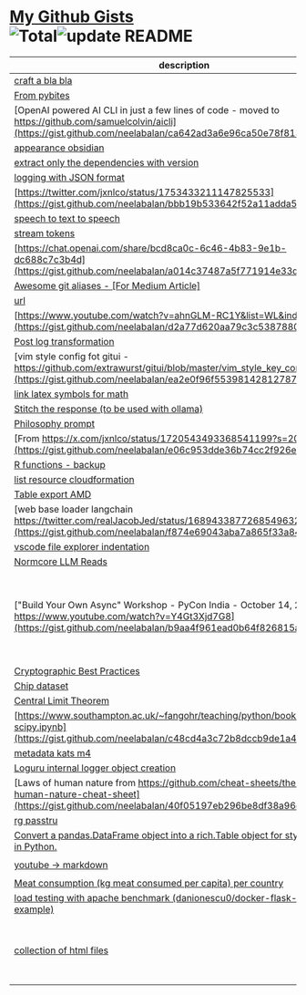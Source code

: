 # [My Github Gists](https://gist.github.com/neelabalan)<br>![Total](https://img.shields.io/badge/Total-39-blue.svg)![update README](https://github.com/neelabalan/mygists/actions/workflows/update_readme.yml/badge.svg)
|                                                                                     description                                                                                     |                                                                                          files                                                                                           |
|-------------------------------------------------------------------------------------------------------------------------------------------------------------------------------------|------------------------------------------------------------------------------------------------------------------------------------------------------------------------------------------|
|[craft a bla bla](https://gist.github.com/neelabalan/5caf59d87a470a3a1d7e67c997f78371)                                                                                               |`prompt`                                                                                                                                                                                  |
|[From pybites](https://gist.github.com/neelabalan/90916273c67260f0cdc9ab6ac5452415)                                                                                                  |`xpost.py`                                                                                                                                                                                |
|[OpenAI powered AI CLI in just a few lines of code - moved to https://github.com/samuelcolvin/aicli](https://gist.github.com/neelabalan/ca642ad3a6e96ca50e78f813a281dacb)            |`aicli.py`                                                                                                                                                                                |
|[appearance obsidian](https://gist.github.com/neelabalan/2734d84e30e6e597763ceffee118f79f)                                                                                           |`appearance.css`                                                                                                                                                                          |
|[extract only the dependencies with version](https://gist.github.com/neelabalan/4cccd4bc31c31b739daacc7d3d84a2b9)                                                                    |`command`                                                                                                                                                                                 |
|[logging with JSON format](https://gist.github.com/neelabalan/e2501b422b218010b18903ec268ba873)                                                                                      |`log.py`                                                                                                                                                                                  |
|[https://twitter.com/jxnlco/status/1753433211147825533](https://gist.github.com/neelabalan/bbb19b533642f52a11adda587c78bb57)                                                         |`snippet.py`                                                                                                                                                                              |
|[speech to text to speech](https://gist.github.com/neelabalan/7affe92b3892d8f0615a7407a141e8e5)                                                                                      |`fast_speech_text_speech.py`                                                                                                                                                              |
|[stream tokens](https://gist.github.com/neelabalan/50e00667633175024fe3780a58506c4d)                                                                                                 |`stream.py`                                                                                                                                                                               |
|[https://chat.openai.com/share/bcd8ca0c-6c46-4b83-9e1b-dc688c7c3b4d](https://gist.github.com/neelabalan/a014c37487a5f771914e33d6967e9175)                                            |`prompt`                                                                                                                                                                                  |
|[Awesome git aliases - [For Medium Article] ](https://gist.github.com/neelabalan/2c05e5c19c45754dc85ebd78904e32d5)                                                                   |`.gitconfig`                                                                                                                                                                              |
|[url](https://gist.github.com/neelabalan/e868d438f4b4d98b0a3081c85555df5f)                                                                                                           |`numba_absolute_minimum.ipynb`                                                                                                                                                            |
|[https://www.youtube.com/watch?v=ahnGLM-RC1Y&list=WL&index=37](https://gist.github.com/neelabalan/d2a77d620aa79c3c53878807b9bbaea2)                                                  |`slides.md`                                                                                                                                                                               |
|[Post log transformation](https://gist.github.com/neelabalan/309f2669175c3490440af2758246333b)                                                                                       |`file.py`                                                                                                                                                                                 |
|[vim style config fot gitui - https://github.com/extrawurst/gitui/blob/master/vim_style_key_config.ron](https://gist.github.com/neelabalan/ea2e0f96f55398142812787eca4808b0)         |`config.ron`                                                                                                                                                                              |
|[link latex symbols for math](https://gist.github.com/neelabalan/a9ec43702490a550a400d972f8c77ba0)                                                                                   |`link`                                                                                                                                                                                    |
|[Stitch the response (to be used with ollama)](https://gist.github.com/neelabalan/572d11798e3fe87618a3b07dda8881bf)                                                                  |`util.py`                                                                                                                                                                                 |
|[Philosophy prompt](https://gist.github.com/neelabalan/ea0f919c7eea7f9b577d393b79388510)                                                                                             |`prompt`                                                                                                                                                                                  |
|[From https://x.com/jxnlco/status/1720543493368541199?s=20](https://gist.github.com/neelabalan/e06c953dde36b74cc2f926ea24995ac4)                                                     |`script.py`                                                                                                                                                                               |
|[R functions - backup](https://gist.github.com/neelabalan/d839d255e87fe431f7a61d831a728176)                                                                                          |`r_file.r`                                                                                                                                                                                |
|[list resource cloudformation](https://gist.github.com/neelabalan/ac7b3acda188426724909864962853f5)                                                                                  |`command`                                                                                                                                                                                 |
|[Table export AMD](https://gist.github.com/neelabalan/9eebfdcb3a26d162848366feaf57d260)                                                                                              |`amd.json`                                                                                                                                                                                |
|[web base loader langchain https://twitter.com/realJacobJed/status/1689433877268549632](https://gist.github.com/neelabalan/f874e69043aba7a865f33a84f6a0b149)                         |`script.py`                                                                                                                                                                               |
|[vscode file explorer indentation](https://gist.github.com/neelabalan/4077afa524f74d1fedfe2608a32b0589)                                                                              |`settings.json`                                                                                                                                                                           |
|[Normcore LLM Reads](https://gist.github.com/neelabalan/b3deeb1d0af88d85230586f4338a6cf0)                                                                                            |`normcore-llm.md`                                                                                                                                                                         |
|["Build Your Own Async" Workshop - PyCon India - October 14, 2019 - https://www.youtube.com/watch?v=Y4Gt3Xjd7G8](https://gist.github.com/neelabalan/b9aa4f961ead0b64f826815a4eeb66e6)|`aproducer.py`<br>`aproducer_error.py`<br>`asynco.py`<br>`coro_callback.py`<br>`example.py`<br>`io_scheduler.py`<br>`producer.py`<br>`yieldo.py`<br>`yproducer.py`<br>`yproducer_error.py`|
|[Cryptographic Best Practices](https://gist.github.com/neelabalan/a8147e63cfc29612b762ab24be224c2d)                                                                                  |`gistfile1.md`                                                                                                                                                                            |
|[Chip dataset](https://gist.github.com/neelabalan/47970aeb0fc5012effba5f815aac4f5d)                                                                                                  |`chip.csv`                                                                                                                                                                                |
|[Central Limit Theorem](https://gist.github.com/neelabalan/56c7cef39a245eaf6d6d07ccc4e0674a)                                                                                         |`test.ipynb`                                                                                                                                                                              |
|[https://www.southampton.ac.uk/~fangohr/teaching/python/book/ipynb/16-scipy.ipynb](https://gist.github.com/neelabalan/c48cd4a3c72b8dccb9de1a4fe199915e)                              |`scipy.ipynb`                                                                                                                                                                             |
|[metadata kats m4](https://gist.github.com/neelabalan/2345155f02172f8c5fe51befee9148af)                                                                                              |`metadata_650-750and800-934.json`                                                                                                                                                         |
|[Loguru internal logger object creation](https://gist.github.com/neelabalan/a3ea4f7020e114660084fe676815e326)                                                                        |`log.py`                                                                                                                                                                                  |
|[Laws of human nature from https://github.com/cheat-sheets/the-laws-of-human-nature-cheat-sheet](https://gist.github.com/neelabalan/40f05197eb296be8df38a96dedf0e7e6)                |`README.md`                                                                                                                                                                               |
|[rg passtru](https://gist.github.com/neelabalan/adaaf09075c1f062ead129e6e5aecc2c)                                                                                                    |`rg.sh`                                                                                                                                                                                   |
|[Convert a pandas.DataFrame object into a rich.Table object for stylized printing in Python.](https://gist.github.com/neelabalan/33ab34cf65b43e305c3f12ec6db05938)                   |`df_to_table.py`<br>`table_to_dataframe.py`                                                                                                                                               |
|[youtube -> markdown](https://gist.github.com/neelabalan/4d4471c3eb8268ecc35bee53f2c376af)                                                                                           |`command`<br>`videos.py`                                                                                                                                                                  |
|[Meat consumption (kg meat consumed per capita) per country](https://gist.github.com/neelabalan/5aa6c08bf5b48debf116c475ff204767)                                                    |`meat_consumption_kg_meat_per_capita_per_country.csv`                                                                                                                                     |
|[load testing with apache benchmark (danionescu0/docker-flask-mongodb-example)](https://gist.github.com/neelabalan/5a58fb95e679783920558a76c60ff3a5)                                 |`README.md`                                                                                                                                                                               |
|[collection of html files](https://gist.github.com/neelabalan/1cf6cc7e0807d2f814896aae8bfccf88)                                                                                      |`README.md`<br>`column.html`<br>`dummy-progress.html`<br>`form-submit.html`<br>`highlight-text.html`<br>`keyup.html`<br>`regexmatch.html`                                                 |
